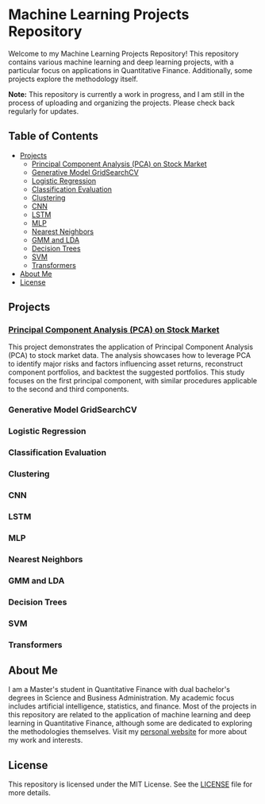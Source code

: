 
# Machine Learning Projects Repository

Welcome to my Machine Learning Projects Repository! This repository contains various machine learning and deep learning projects, with a particular focus on applications in Quantitative Finance. Additionally, some projects explore the methodology itself.

**Note:** This repository is currently a work in progress, and I am still in the process of uploading and organizing the projects. Please check back regularly for updates.

## Table of Contents

- [Projects](#projects)
  - [Principal Component Analysis (PCA) on Stock Market](#principal-component-analysis-pca-on-stock-market)
  - [Generative Model GridSearchCV](#generative-model-gridsearchcv)
  - [Logistic Regression](#logistic-regression)
  - [Classification Evaluation](#classification-evaluation)
  - [Clustering](#clustering)
  - [CNN](#cnn)
  - [LSTM](#lstm)
  - [MLP](#mlp)
  - [Nearest Neighbors](#nearest-neighbors)
  - [GMM and LDA](#gmm-and-lda)
  - [Decision Trees](#decision-trees)
  - [SVM](#svm)
  - [Transformers](#transformers)
- [About Me](#about-me)
- [License](#license)

## Projects

### [Principal Component Analysis (PCA) on Stock Market](./PCA_on_Stock_Market)
This project demonstrates the application of Principal Component Analysis (PCA) to stock market data. The analysis showcases how to leverage PCA to identify major risks and factors influencing asset returns, reconstruct component portfolios, and backtest the suggested portfolios. This study focuses on the first principal component, with similar procedures applicable to the second and third components.

### Generative Model GridSearchCV


### Logistic Regression


### Classification Evaluation


### Clustering


### CNN


### LSTM


### MLP


### Nearest Neighbors


### GMM and LDA


### Decision Trees


### SVM


### Transformers


## About Me

I am a Master's student in Quantitative Finance with dual bachelor's degrees in Science and Business Administration. My academic focus includes artificial intelligence, statistics, and finance. Most of the projects in this repository are related to the application of machine learning and deep learning in Quantitative Finance, although some are dedicated to exploring the methodologies themselves. Visit my [personal website](https://justinyuchi.github.io/justinyuchihsu.github.io/) for more about my work and interests.

## License

This repository is licensed under the MIT License. See the [LICENSE](LICENSE) file for more details.
